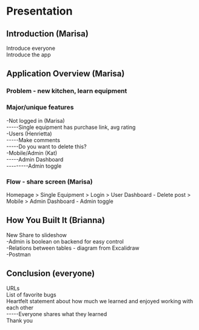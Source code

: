 # Presentation

## Introduction (Marisa)
Introduce everyone  
Introduce the app  

## Application Overview (Marisa)
### Problem - new kitchen, learn equipment

### Major/unique features
-Not logged in (Marisa)  
-----Single equipment has purchase link, avg rating  
-Users (Henrietta)  
-----Make comments  
-----Do you want to delete this?  
-Mobile/Admin (Kat)  
-----Admin Dashboard  
---------Admin toggle  

### Flow - share screen (Marisa)
Homepage > Single Equipment > Login > User Dashboard - Delete post > Mobile > Admin Dashboard - Admin toggle  

## How You Built It (Brianna)
New Share to slideshow  
-Admin is boolean on backend for easy control  
-Relations between tables - diagram from Excalidraw  
-Postman  

## Conclusion (everyone)
URLs  
List of favorite bugs  
Heartfelt statement about how much we learned and enjoyed working with each other   
-----Everyone shares what they learned  
Thank you  